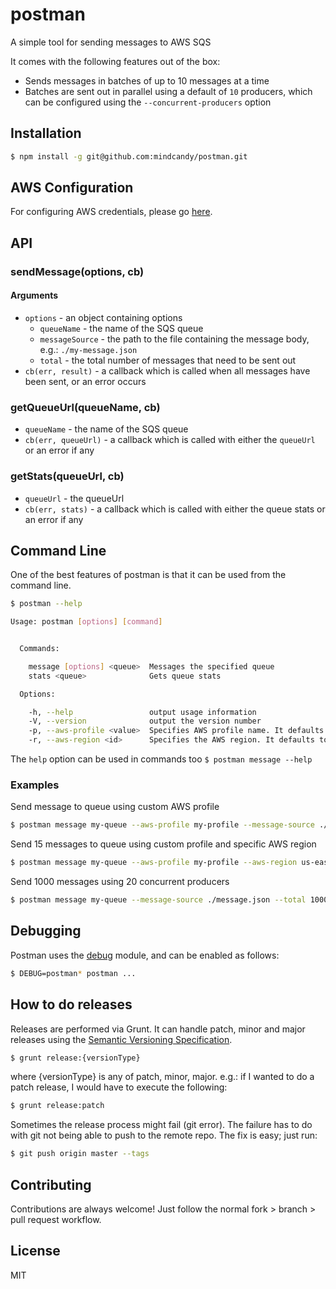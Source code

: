 # postman

A simple tool for sending messages to AWS SQS

It comes with the following features out of the box:

- Sends messages in batches of up to 10 messages at a time
- Batches are sent out in parallel using a default of `10` producers, which can be configured using the `--concurrent-producers` option

## Installation

```bash
$ npm install -g git@github.com:mindcandy/postman.git
```

## AWS Configuration

For configuring AWS credentials, please go [here](http://docs.aws.amazon.com/AWSJavaScriptSDK/guide/node-configuring.html).

## API

### sendMessage(options, cb)

#### Arguments

- `options` - an object containing options
    - `queueName` - the name of the SQS queue
    - `messageSource` - the path to the file containing the message body, e.g.: `./my-message.json`
    - `total` - the total number of messages that need to be sent out
- `cb(err, result)` - a callback which is called when all messages have been sent, or an error occurs


### getQueueUrl(queueName, cb)

- `queueName` - the name of the SQS queue
- `cb(err, queueUrl)` - a callback which is called with either the `queueUrl` or an error if any

### getStats(queueUrl, cb)

- `queueUrl` - the queueUrl
- `cb(err, stats)` - a callback which is called with either the queue stats or an error if any

## Command Line

One of the best features of postman is that it can be used from the command line.

```bash
$ postman --help

Usage: postman [options] [command]


  Commands:

    message [options] <queue>  Messages the specified queue
    stats <queue>              Gets queue stats

  Options:

    -h, --help                 output usage information
    -V, --version              output the version number
    -p, --aws-profile <value>  Specifies AWS profile name. It defaults to default
    -r, --aws-region <id>      Specifies the AWS region. It defaults to eu-west-1
```

The `help` option can be used in commands too `$ postman message --help`

### Examples

Send message to queue using custom AWS profile

```bash
$ postman message my-queue --aws-profile my-profile --message-source ./message.json
```

Send 15 messages to queue using custom profile and specific AWS region

```bash
$ postman message my-queue --aws-profile my-profile --aws-region us-east-1 --message-source ./message.json --total 15
```

Send 1000 messages using 20 concurrent producers

```bash
$ postman message my-queue --message-source ./message.json --total 1000 --concurrent-producers 20
```

## Debugging

Postman uses the [debug](https://github.com/visionmedia/debug) module, and can be enabled as follows:

```bash
$ DEBUG=postman* postman ...
```

## How to do releases

Releases are performed via Grunt. It can handle patch, minor and major releases using the [Semantic Versioning Specification](http://semver.org/).

```bash
$ grunt release:{versionType}
```

where {versionType} is any of patch, minor, major. e.g.: if I wanted to do a patch release, I would have to execute the following:

```bash
$ grunt release:patch
```

Sometimes the release process might fail (git error). The failure has to do with git not being able to push to the remote repo. The fix is easy; just run:

```bash
$ git push origin master --tags
```

## Contributing

Contributions are always welcome! Just follow the normal fork > branch > pull request workflow.

## License

MIT
